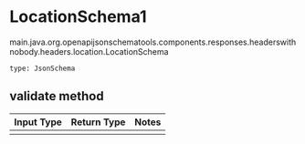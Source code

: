 # LocationSchema1
main.java.org.openapijsonschematools.components.responses.headerswithnobody.headers.location.LocationSchema
```
type: JsonSchema
```

## validate method
Input Type | Return Type | Notes
------------ | ------------- | -------------
 |  |
